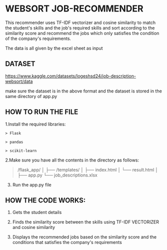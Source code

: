 # WEBSORT JOB-RECOMMENDER
 This recommender uses TF-IDF vectorizer and cosine similarity to match the student's skills and the job's required skills and sort according to the similarity score and recommend the jobs which only satisfies the condition of the company's requirements.

 The data is all given by the excel sheet as input

## DATASET
  https://www.kaggle.com/datasets/logeshsd24/job-description-websort/data

make sure the dataset is in the above format and the dataset is stored in the same directory of app.py

## HOW TO RUN THE FILE 

1.Install the required libraries:
    
    > Flask

    > pandas
    
    > scikit-learn


2.Make sure you have all the contents in the directory as follows:

> /flask_app/
│
├── /templates/
│   ├── index.html
│   └── result.html
│
├── app.py
└── job_descriptions.xlsx


3. Run the app.py file


## HOW THE CODE WORKS: ##

1. Gets the student details

2. Finds the similarity score between the skills using TF-IDF VECTORIZER and cosine similarity

3. Displays the recommended jobs based on the similarity score and the conditions that satisfies the company's requirements  
